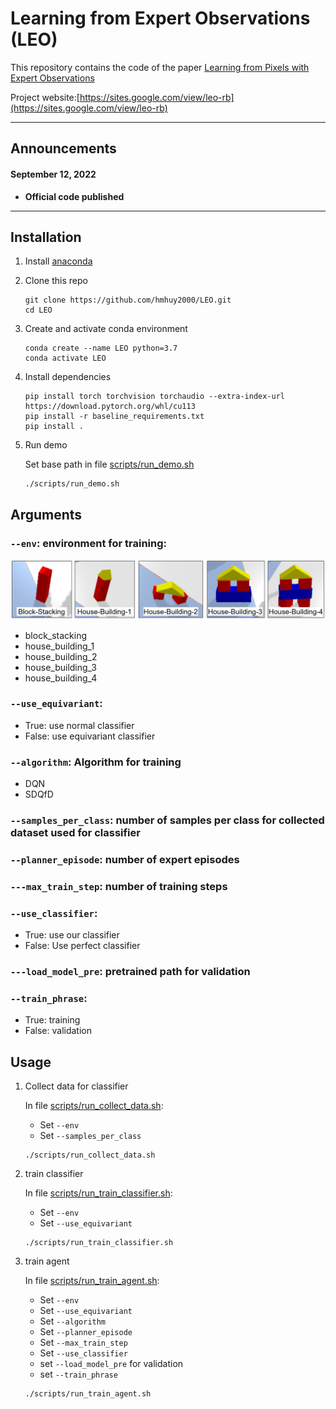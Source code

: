 
<h1>Learning from Expert Observations (LEO)</h1>

This repository contains the code of the paper [Learning from Pixels with Expert Observations](https://sites.google.com/view/leo-rb) 

Project website:[https://sites.google.com/view/leo-rb](https://sites.google.com/view/leo-rb)

----

## Announcements

#### September 12, 2022
- <b>Official code published</b>
----
## Installation

1. Install [anaconda](https://docs.conda.io/projects/conda/en/latest/user-guide/install/)

1. Clone this repo
    ```
    git clone https://github.com/hmhuy2000/LEO.git
    cd LEO
    ```
1. Create and activate conda environment
    ```
    conda create --name LEO python=3.7
    conda activate LEO
    ```
1. Install dependencies
    ```
    pip install torch torchvision torchaudio --extra-index-url https://download.pytorch.org/whl/cu113
    pip install -r baseline_requirements.txt
    pip install .
    ```
1. Run demo

    Set base path in file [scripts/run_demo.sh](https://github.com/hmhuy2000/LEO/blob/main/scripts/run_demo.sh)
    ```
    ./scripts/run_demo.sh
    ```

## Arguments
### ```--env```: environment for training:
![List of tasks](https://github.com/hmhuy2000/LEO/blob/8de1c5fa38878da40f91787fb11ae98f012e203c/all_tasks.png)
* block_stacking
* house_building_1
* house_building_2
* house_building_3
* house_building_4
### ```--use_equivariant```:
* True: use normal classifier
* False: use equivariant classifier
### ```--algorithm```: Algorithm for training
* DQN
* SDQfD
### ```--samples_per_class```: number of samples per class for collected dataset used for classifier
### ```--planner_episode```: number of expert episodes
### ```---max_train_step```: number of training steps
### ```--use_classifier```: 
* True: use our classifier
* False: Use perfect classifier
### ```---load_model_pre```: pretrained path for validation
### ```--train_phrase```: 
* True: training
* False: validation
## Usage

1. Collect data for classifier

    In file [scripts/run_collect_data.sh](https://github.com/hmhuy2000/LEO/blob/main/scripts/run_collect_data.sh):

    * Set ```--env```
    * Set ```--samples_per_class```
    ```
    ./scripts/run_collect_data.sh
    ```

1. train classifier

    In file [scripts/run_train_classifier.sh](https://github.com/hmhuy2000/LEO/blob/main/scripts/run_train_classifier.sh):

    * Set ```--env```
    * Set ```--use_equivariant```
    ```
    ./scripts/run_train_classifier.sh
    ```

1. train agent

    In file [scripts/run_train_agent.sh](https://github.com/hmhuy2000/LEO/blob/main/scripts/run_train_agent.sh):

    * Set ```--env```
    * Set ```--use_equivariant```
    * Set ```--algorithm```
    * Set ```--planner_episode```
    * Set ```--max_train_step```
    * Set ```--use_classifier```
    * set ```--load_model_pre``` for validation
    * set ```--train_phrase```
    ```
    ./scripts/run_train_agent.sh
    ```
